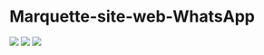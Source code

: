 # Marquette-site-web-WhatsApp


<img src='./Diapositive1.jpeg'>
<img src='./Diapositive2.jpeg'>
<img src='./Diapositive3.jpeg'>
